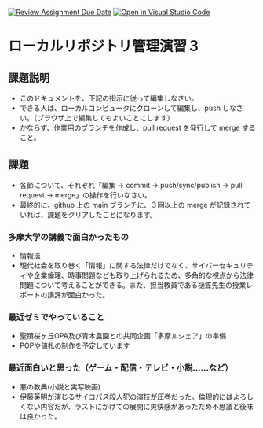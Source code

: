 [![Review Assignment Due Date](https://classroom.github.com/assets/deadline-readme-button-22041afd0340ce965d47ae6ef1cefeee28c7c493a6346c4f15d667ab976d596c.svg)](https://classroom.github.com/a/ljeawwh6)
[![Open in Visual Studio Code](https://classroom.github.com/assets/open-in-vscode-2e0aaae1b6195c2367325f4f02e2d04e9abb55f0b24a779b69b11b9e10269abc.svg)](https://classroom.github.com/online_ide?assignment_repo_id=19882452&assignment_repo_type=AssignmentRepo)
# ローカルリポジトリ管理演習３

## 課題説明
- このドキュメントを、下記の指示に従って編集しなさい。
- できる人は、ローカルコンピュータにクローンして編集し、push しなさい。（ブラウザ上で編集してもよいことにします）
- かならず、作業用のブランチを作成し、pull request を発行して merge すること。

## 課題
- 各節について、それぞれ「編集 → commit → push/sync/publish → pull request → merge」の操作を行いなさい。
- 最終的に、github 上の main ブランチに、３回以上の merge が記録されていれば、課題をクリアしたことになります。

### 多摩大学の講義で面白かったもの
- 情報法
- 現代社会を取り巻く「情報」に関する法律だけでなく、サイバーセキュリティや企業倫理、時事問題なども取り上げられるため、多角的な視点から法律問題について考えることができる。また、担当教員である樋笠先生の授業レポートの講評が面白かった。

### 最近ゼミでやっていること
- 聖蹟桜ヶ丘OPA及び青木農園との共同企画「多摩ルシェア」の準備
- POPや値札の制作を予定しています

### 最近面白いと思った（ゲーム・配信・テレビ・小説……など）
- 悪の教典(小説と実写映画)
- 伊藤英明が演じるサイコパス殺人犯の演技が圧巻だった。倫理的にはよろしくない内容だが、ラストにかけての展開に爽快感があったため不思議と後味は良かった。
